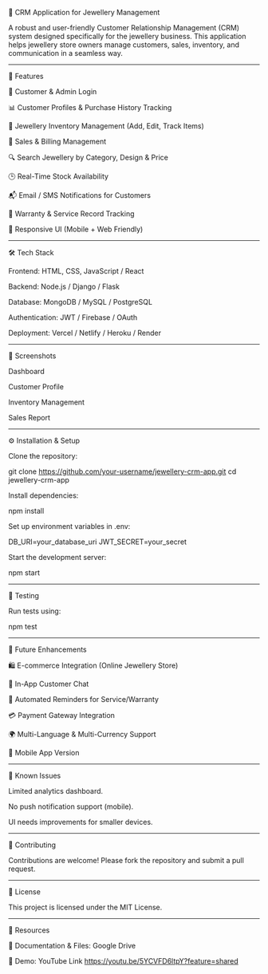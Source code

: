 
💎 CRM Application for Jewellery Management

A robust and user-friendly Customer Relationship Management (CRM) system designed specifically for the jewellery business. This application helps jewellery store owners manage customers, sales, inventory, and communication in a seamless way.


---

🚀 Features

👥 Customer & Admin Login

📊 Customer Profiles & Purchase History Tracking

💍 Jewellery Inventory Management (Add, Edit, Track Items)

🛒 Sales & Billing Management

🔍 Search Jewellery by Category, Design & Price

🕒 Real-Time Stock Availability

📬 Email / SMS Notifications for Customers

📜 Warranty & Service Record Tracking

📱 Responsive UI (Mobile + Web Friendly)



---

🛠️ Tech Stack

Frontend: HTML, CSS, JavaScript / React

Backend: Node.js / Django / Flask

Database: MongoDB / MySQL / PostgreSQL

Authentication: JWT / Firebase / OAuth

Deployment: Vercel / Netlify / Heroku / Render



---

📸 Screenshots

Dashboard

Customer Profile

Inventory Management

Sales Report



---

⚙️ Installation & Setup

Clone the repository:

git clone https://github.com/your-username/jewellery-crm-app.git
cd jewellery-crm-app

Install dependencies:

npm install

Set up environment variables in .env:

DB_URI=your_database_uri
JWT_SECRET=your_secret

Start the development server:

npm start


---

🧪 Testing

Run tests using:

npm test


---

📌 Future Enhancements

🛍️ E-commerce Integration (Online Jewellery Store)

💬 In-App Customer Chat

📆 Automated Reminders for Service/Warranty

💳 Payment Gateway Integration

🌍 Multi-Language & Multi-Currency Support

📱 Mobile App Version



---

🐞 Known Issues

Limited analytics dashboard.

No push notification support (mobile).

UI needs improvements for smaller devices.



---

🤝 Contributing

Contributions are welcome!
Please fork the repository and submit a pull request.


---

📄 License

This project is licensed under the MIT License.


---

🔗 Resources

📂 Documentation & Files: Google Drive

🎥 Demo: YouTube Link
https://youtu.be/5YCVFD6ltpY?feature=shared

